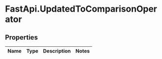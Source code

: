 # FastApi.UpdatedToComparisonOperator

## Properties
Name | Type | Description | Notes
------------ | ------------- | ------------- | -------------
